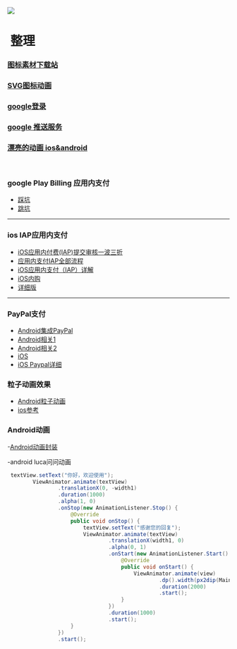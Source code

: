 
![](https://pandao.github.io/editor.md/examples/images/8.jpg)

#  整理
### [图标素材下载站](http://www.iconfont.cn/)

### [SVG图标动画](https://github.com/mcxtzhang/PathAnimView)

### [google登录](http://www.cnblogs.com/zhaoyanjun/p/5337442.html)

### [google 推送服务](http://justalkcloud.com/cn/docs/gitbook/account/PushNotificationIntegration/GCM/readme.html)

### [漂亮的动画 ios&android ](https://github.com/airbnb/lottie-android)
       
### google Play Billing 应用内支付
- [踩坑](http://leenjewel.github.io/blog/2014/11/21/google-play-in-app-billing-cai-guo-de-na-xie-keng/)
- [跳坑](http://leenjewel.github.io/blog/2016/06/21/google-zhi-fu-cong-ru-men-dao-tiao-keng/)
---------------
### ios IAP应用内支付
- [iOS应用内付费(IAP)提交审核一波三折](http://www.jianshu.com/p/8af97aac5e6c)
- [应用内支付IAP全部流程](http://www.jianshu.com/p/e9ae4cece800)
- [iOS应用内支付（IAP）详解](http://www.jianshu.com/p/033086546126)
- [iOS内购](http://www.jianshu.com/p/321efc31078d)
- [详细版](http://www.jianshu.com/p/847edcb1488e)
---------------
### PayPal支付
- [Android集成PayPal](http://www.jianshu.com/p/7a064f2fbfa0)
- [Android相关1](http://blog.csdn.net/ivinm/article/details/51508547)
- [Android相关2](http://www.cnblogs.com/Fredric-2013/p/4608473.html)
- [iOS](http://www.jianshu.com/p/812d9f010b5b)
- [iOS Paypal详细](http://www.devzhang.com/14664047663795.html)
### 粒子动画效果
- [Android粒子动画](https://github.com/glomadrian/Grav)
- [ios参考](http://www.jianshu.com/p/4b6d60755dd3)
### Android动画
-[Android动画封装](https://github.com/florent37/ViewAnimator)

-android luca问问动画
```java
 textView.setText("你好，欢迎使用");
        ViewAnimator.animate(textView)
                .translationX(0, -width1)
                .duration(1000)
                .alpha(1, 0)
                .onStop(new AnimationListener.Stop() {
                    @Override
                    public void onStop() {
                        textView.setText("感谢您的回复");
                        ViewAnimator.animate(textView)
                                .translationX(width1, 0)
                                .alpha(0, 1)
                                .onStart(new AnimationListener.Start() {
                                    @Override
                                    public void onStart() {
                                        ViewAnimator.animate(view)
                                                .dp().width(px2dip(MainActivity.this, width1 / 3), px2dip(MainActivity.this, width1 / 3 * 2))
                                                .duration(2000)
                                                .start();
                                    }
                                })
                                .duration(1000)
                                .start();
                    }
                })
                .start();
```
